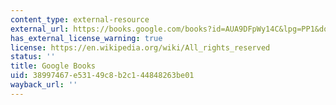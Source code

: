 ```yaml
---
content_type: external-resource
external_url: https://books.google.com/books?id=AUA9DFpWy14C&lpg=PP1&dq=the%20outermost%20house&pg=PA19#v=onepage&q&f=false
has_external_license_warning: true
license: https://en.wikipedia.org/wiki/All_rights_reserved
status: ''
title: Google Books
uid: 38997467-e531-49c8-b2c1-44848263be01
wayback_url: ''
---
```

